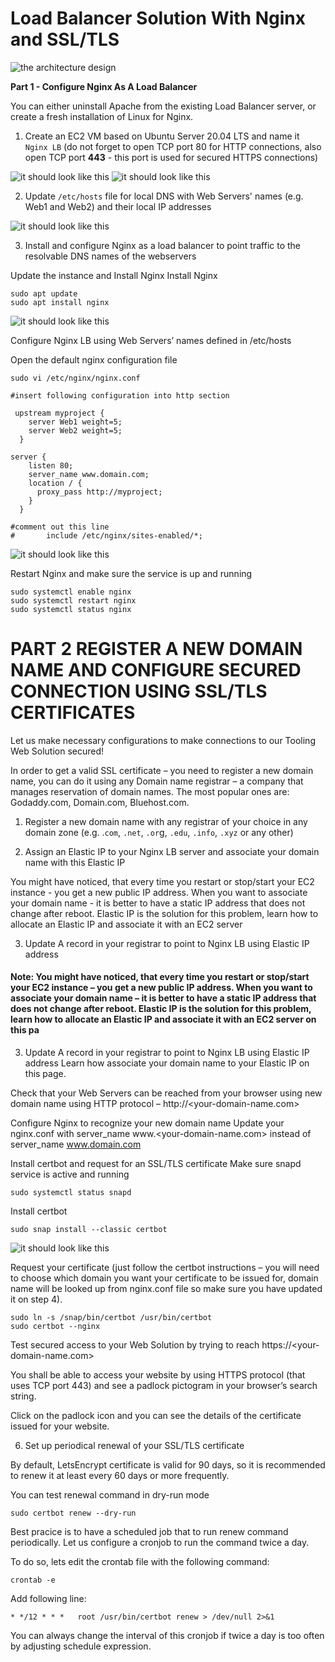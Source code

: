 # Load Balancer Solution With Nginx and SSL/TLS

![the architecture design](./images/1.png)

**Part 1 - Configure Nginx As A Load Balancer**

You can either uninstall Apache from the existing Load Balancer server, or create a fresh installation of Linux for Nginx.

1. Create an EC2 VM based on Ubuntu Server 20.04 LTS and name it` Nginx LB` (do not forget to open TCP port 80 for HTTP connections, also open TCP port **443** - this port is used for secured HTTPS connections)

![it should look like this](./images/2.png)
![it should look like this](./images/3.png)

2. Update `/etc/hosts` file for local DNS with Web Servers' names (e.g. Web1 and Web2) and their local IP addresses

![it should look like this](./images/4.png)

3. Install and configure Nginx as a load balancer to point traffic to the resolvable DNS names of the webservers

Update the instance and Install Nginx Install Nginx

```
sudo apt update
sudo apt install nginx
```

![it should look like this](./images/5.png)

Configure Nginx LB using Web Servers’ names defined in /etc/hosts

Open the default nginx configuration file

`sudo vi /etc/nginx/nginx.conf`

```
#insert following configuration into http section

 upstream myproject {
    server Web1 weight=5;
    server Web2 weight=5;
  }

server {
    listen 80;
    server_name www.domain.com;
    location / {
      proxy_pass http://myproject;
    }
  }

#comment out this line
#       include /etc/nginx/sites-enabled/*;
```
![it should look like this](./images/6.png)

Restart Nginx and make sure the service is up and running

```
sudo systemctl enable nginx
sudo systemctl restart nginx
sudo systemctl status nginx
```

# PART 2 REGISTER A NEW DOMAIN NAME AND CONFIGURE SECURED CONNECTION USING SSL/TLS CERTIFICATES

Let us make necessary configurations to make connections to our Tooling Web Solution secured!

In order to get a valid SSL certificate – you need to register a new domain name, you can do it using any Domain name registrar – a company that manages reservation of domain names. The most popular ones are: Godaddy.com, Domain.com, Bluehost.com.

1. Register a new domain name with any registrar of your choice in any domain zone (e.g. .`com`, `.net`, `.or`g, `.edu`, `.info`, `.xyz` or any other)

2. Assign an Elastic IP to your Nginx LB server and associate your domain name with this Elastic IP

You might have noticed, that every time you restart or stop/start your EC2 instance - you get a new public IP address. When you want to associate your domain name - it is better to have a static IP address that does not change after reboot. Elastic IP is the solution for this problem, learn how to allocate an Elastic IP and associate it with an EC2 server

3. Update A record in your registrar to point to Nginx LB using Elastic IP address

#### Note: You might have noticed, that every time you restart or stop/start your EC2 instance – you get a new public IP address. When you want to associate your domain name – it is better to have a static IP address that does not change after reboot. Elastic IP is the solution for this problem, learn how to allocate an Elastic IP and associate it with an EC2 server on this pa

3. Update A record in your registrar to point to Nginx LB using Elastic IP address Learn how associate your domain name to your Elastic IP on this page.

Check that your Web Servers can be reached from your browser using new domain name using HTTP protocol – http://<your-domain-name.com>

Configure Nginx to recognize your new domain name Update your nginx.conf with server_name www.<your-domain-name.com> instead of server_name www.domain.com

Install certbot and request for an SSL/TLS certificate Make sure snapd service is active and running

`sudo systemctl status snapd`

Install certbot

`sudo snap install --classic certbot`

![it should look like this](./images/8.png)

Request your certificate (just follow the certbot instructions – you will need to choose which domain you want your certificate to be issued for, domain name will be looked up from nginx.conf file so make sure you have updated it on step 4).

```
sudo ln -s /snap/bin/certbot /usr/bin/certbot
sudo certbot --nginx
```

Test secured access to your Web Solution by trying to reach https://<your-domain-name.com>

You shall be able to access your website by using HTTPS protocol (that uses TCP port 443) and see a padlock pictogram in your browser’s search string.

Click on the padlock icon and you can see the details of the certificate issued for your website.

6. Set up periodical renewal of your SSL/TLS certificate

By default, LetsEncrypt certificate is valid for 90 days, so it is recommended to renew it at least every 60 days or more frequently.

You can test renewal command in dry-run mode

`sudo certbot renew --dry-run`

Best pracice is to have a scheduled job that to run renew command periodically. Let us configure a cronjob to run the command twice a day.

To do so, lets edit the crontab file with the following command:

`crontab -e`

Add following line:

`* */12 * * *   root /usr/bin/certbot renew > /dev/null 2>&1`

You can always change the interval of this cronjob if twice a day is too often by adjusting schedule expression.